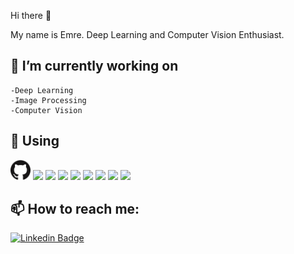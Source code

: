 Hi there 👋

My name is Emre. Deep Learning and Computer Vision Enthusiast.


🔭 I’m currently working on
---

    -Deep Learning
    -Image Processing
    -Computer Vision
    

🧠 Using 
---
 <img src="https://github.com/github/explore/blob/master/topics/github/github.png?raw=true" height="32" /> <img src="https://avatars0.githubusercontent.com/u/1525981?s=200&v=4" height="32" /> <img src="https://avatars0.githubusercontent.com/u/743164?s=200&v=4" height="32" />   <img src="https://pytorch.org/assets/images/pytorch-logo.png" height="32" /> <img src="https://github.com/valohai/ml-logos/blob/master/tensorflow-tf.svg" height="32" /> <img src="https://e7.pngegg.com/pngimages/309/384/png-clipart-scikit-learn-python-computer-icons-scikit-machine-learning-learning-text-orange-thumbnail.png" height="32" />  <img src="https://upload.wikimedia.org/wikipedia/commons/thumb/a/a1/PyCharm_Logo.svg/1024px-PyCharm_Logo.svg.png?raw=true" height="32" /> <img src="https://resources.jetbrains.com/storage/products/intellij-idea/img/meta/intellij-idea_logo_300x300.png" height="32" /> <img src="https://1000logos.net/wp-content/uploads/2020/06/MATLAB-Logo.jpg" height="32" /> 
 


📫 How to reach me:
--- 

[![Linkedin Badge](https://img.shields.io/badge/linkedin-blue?style=for-the-badge&logo=linkedin)](https://www.linkedin.com/in/emre-durudo%C4%9Fan-28a926154/)
